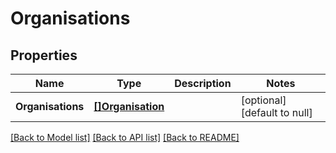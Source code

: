 # Organisations

## Properties

Name | Type | Description | Notes
------------ | ------------- | ------------- | -------------
**Organisations** | [**[]Organisation**](Organisation.md) |  | [optional] [default to null]

[[Back to Model list]](../README.md#documentation-for-models) [[Back to API list]](../README.md#documentation-for-api-endpoints) [[Back to README]](../README.md)

